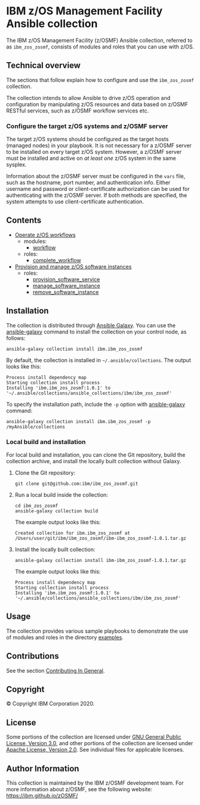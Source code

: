 # IBM z/OS Management Facility Ansible collection
The IBM z/OS Management Facility (z/OSMF) Ansible collection, referred to as `ibm_zos_zosmf`, consists of modules and roles that you can use with z/OS.


## Technical overview
The sections that follow explain how to configure and use the `ibm_zos_zosmf` collection.

The collection intends to allow Ansible to drive z/OS operation and configuration by manipulating z/OS resources and data based on z/OSMF RESTful services, such as z/OSMF workflow services etc.

### Configure the target z/OS systems and z/OSMF server
The target z/OS systems should be configured as the target hosts (managed nodes) in your playbook. It is not necessary for a z/OSMF server to be installed on every target z/OS system. However, a z/OSMF server must be installed and active on *at least one* z/OS system in the same sysplex.

Information about the z/OSMF server must be configured in the `vars` file, such as the hostname, port number, and authentication info. Either username and password or client-certificate authorization can be used for authenticating with the z/OSMF server.  If both methods are specified, the system attempts to use client-certificate authentication.


## Contents
- [Operate z/OS workflows](https://github.com/IBM/ibm_zos_zosmf/blob/release-v1.0.1/docs/README_workflow.md)
    - modules:
        - [workflow](https://github.com/IBM/ibm_zos_zosmf/blob/release-v1.0.1/docs/README_workflow.md#Modules)
    - roles:
        - [complete_workflow](https://github.com/IBM/ibm_zos_zosmf/blob/release-v1.0.1/docs/README_workflow.md#Roles)
- [Provision and manage z/OS software instances](https://github.com/IBM/ibm_zos_zosmf/blob/release-v1.0.1/docs/README_cpm.md)
    - roles:
        - [provision_software_service](https://github.com/IBM/ibm_zos_zosmf/blob/release-v1.0.1/docs/README_cpm.md#Roles-Specification)
        - [manage_software_instance](https://github.com/IBM/ibm_zos_zosmf/blob/release-v1.0.1/docs/README_cpm.md#Roles-Specification)
        - [remove_software_instance](https://github.com/IBM/ibm_zos_zosmf/blob/release-v1.0.1/docs/README_cpm.md#Roles-Specification)


## Installation
The collection is distributed through [Ansible Galaxy](https://galaxy.ansible.com/). You can use the [ansible-galaxy](https://docs.ansible.com/ansible/latest/cli/ansible-galaxy.html) command to install the collection on your control node, as follows:

```
ansible-galaxy collection install ibm.ibm_zos_zosmf
```

By default, the collection is installed in `~/.ansible/collections`. The output looks like this:

```
Process install dependency map
Starting collection install process
Installing 'ibm.ibm_zos_zosmf:1.0.1' to '~/.ansible/collections/ansible_collections/ibm/ibm_zos_zosmf'
```

To specify the installation path, include the `-p` option with [ansible-galaxy](https://docs.ansible.com/ansible/latest/cli/ansible-galaxy.html) command:

```
ansible-galaxy collection install ibm.ibm_zos_zosmf -p /myAnsible/collections
```

### Local build and installation
For local build and installation, you can clone the Git repository, build the collection archive, and install the locally built collection without Galaxy.

1.  Clone the Git repository:

    ```
    git clone git@github.com:ibm/ibm_zos_zosmf.git
    ```

2.  Run a local build inside the collection:

    ```
    cd ibm_zos_zosmf
    ansible-galaxy collection build
    ```

    The example output looks like this:

    ```
    Created collection for ibm.ibm_zos_zosmf at /Users/user/git/ibm/ibm_zos_zosmf/ibm-ibm_zos_zosmf-1.0.1.tar.gz
    ```

3.  Install the locally built collection:

    ```
    ansible-galaxy collection install ibm-ibm_zos_zosmf-1.0.1.tar.gz
    ```

    The example output looks like this:
    
    ```
    Process install dependency map
    Starting collection install process
    Installing 'ibm.ibm_zos_zosmf:1.0.1' to '~/.ansible/collections/ansible_collections/ibm/ibm_zos_zosmf'
    ```


## Usage
The collection provides various sample playbooks to demonstrate the use of modules and roles in the directory [examples](https://github.com/IBM/ibm_zos_zosmf/blob/release-v1.0.1/examples/README.md).


## Contributions
See the section [Contributing In General](https://github.com/IBM/ibm_zos_zosmf/blob/release-v1.0.1/CONTRIBUTING.md).


## Copyright
© Copyright IBM Corporation 2020.


## License
Some portions of the collection are licensed under [GNU General Public License, Version 3.0](https://opensource.org/licenses/GPL-3.0), and other portions of the collection are licensed under [Apache License, Version 2.0](https://opensource.org/licenses/Apache-2.0). See individual files for applicable licenses.


## Author Information
This collection is maintained by the IBM z/OSMF development team. For more information about z/OSMF, see the following website: https://ibm.github.io/zOSMF/
